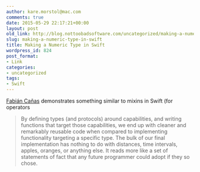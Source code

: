 ```yaml
---
author: kare.morstol@mac.com
comments: true
date: 2015-05-29 22:17:21+00:00
layout: post
old_link: http://blog.nottoobadsoftware.com/uncategorized/making-a-numeric-type-in-swift/
slug: making-a-numeric-type-in-swift
title: Making a Numeric Type in Swift
wordpress_id: 824
post_format:
- Link
categories: 
- uncategorized
tags:
- Swift
---
```


[Fabián Cañas](http://www.fabiancanas.com/blog/2015/5/21/making-a-numeric-type-in-swift) demonstrates something similar to mixins in Swift (for operators

<blockquote>By defining types (and protocols) around capabilities, and writing functions that target those capabilities, we end up with cleaner and remarkably reusable code when compared to implementing functionality targeting a specific type. The bulk of our final implementation has nothing to do with distances, time intervals, apples, oranges, or anything else. It reads more like a set of statements of fact that any future programmer could adopt if they so chose.
</blockquote>
